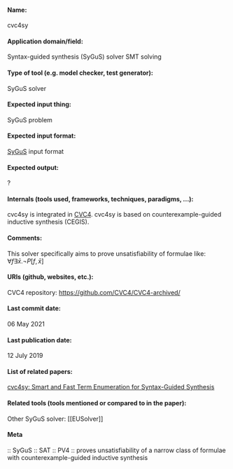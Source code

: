 #### Name:
cvc4sy

#### Application domain/field:
Syntax-guided synthesis (SyGuS) solver
SMT solving

#### Type of tool (e.g. model checker, test generator):
SyGuS solver

#### Expected input thing:
SyGuS problem

#### Expected input format:
[SyGuS](../../Formats/SyGuS.md) input format

#### Expected output:
?

#### Internals (tools used, frameworks, techniques, paradigms, ...):
cvc4sy is integrated in [CVC4](SMT/CVC4.md).
cvc4sy is based on counterexample-guided inductive synthesis (CEGIS).

#### Comments:
This solver specifically aims to prove unsatisfiability of formulae like: $\forall f \exists \bar{x}. \neg P[f,\bar{x}]$

#### URIs (github, websites, etc.):
CVC4 repository: https://github.com/CVC4/CVC4-archived/

#### Last commit date:
06 May 2021

#### Last publication date:
12 July 2019

#### List of related papers:
[cvc4sy: Smart and Fast Term Enumeration for Syntax-Guided Synthesis](https://doi.org/10.1007/978-3-030-25543-5_5)

#### Related tools (tools mentioned or compared to in the paper):
Other SyGuS solver: [[EUSolver]]

#### Meta
:: SyGuS
:: SAT
:: PV4 :: proves unsatisfiability of a narrow class of formulae with counterexample-guided inductive synthesis